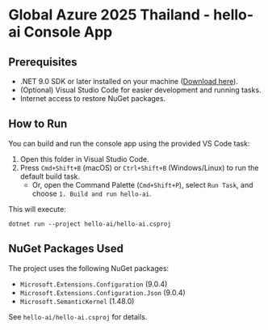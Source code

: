 # Global Azure 2025 Thailand - hello-ai Console App

## Prerequisites

- .NET 9.0 SDK or later installed on your machine ([Download here](https://dotnet.microsoft.com/download)).
- (Optional) Visual Studio Code for easier development and running tasks.
- Internet access to restore NuGet packages.

## How to Run

You can build and run the console app using the provided VS Code task:

1. Open this folder in Visual Studio Code.
2. Press `Cmd+Shift+B` (macOS) or `Ctrl+Shift+B` (Windows/Linux) to run the default build task.
   - Or, open the Command Palette (`Cmd+Shift+P`), select `Run Task`, and choose `1. Build and run hello-ai`.

This will execute:

```
dotnet run --project hello-ai/hello-ai.csproj
```

## NuGet Packages Used

The project uses the following NuGet packages:

- `Microsoft.Extensions.Configuration` (9.0.4)
- `Microsoft.Extensions.Configuration.Json` (9.0.4)
- `Microsoft.SemanticKernel` (1.48.0)

See `hello-ai/hello-ai.csproj` for details.